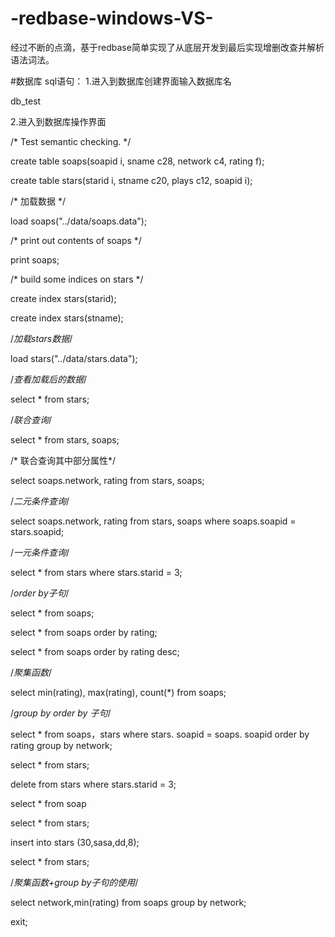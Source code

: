 # -redbase-windows-VS-
经过不断的点滴，基于redbase简单实现了从底层开发到最后实现增删改查并解析语法词法。

#数据库 sql语句：
1.进入到数据库创建界面输入数据库名

db_test

2.进入到数据库操作界面

/* Test semantic checking.  */


create table soaps(soapid  i, sname  c28, network  c4, rating  f);



create table stars(starid  i, stname  c20, plays  c12, soapid  i);



/* 加载数据 */

load soaps("../data/soaps.data");



/* print out contents of soaps */

print soaps;



/* build some indices on stars */

create index stars(starid);

create index stars(stname);



/*加载stars数据*/

load stars("../data/stars.data");



/*查看加载后的数据*/

select * from stars;

/*联合查询*/

select * from stars, soaps;

/* 联合查询其中部分属性*/

select soaps.network, rating from stars, soaps;

/*二元条件查询*/

select soaps.network, rating from stars, soaps where soaps.soapid = stars.soapid;

/*一元条件查询*/

select * from stars where stars.starid = 3;

/*order by子句*/

select * from soaps;

select * from soaps order by rating;

select * from soaps order by rating desc;

/*聚集函数*/

select min(rating), max(rating), count(*) from soaps;





/*group by order by 子句*/

select * from soaps，stars where stars. soapid = soaps. soapid order by rating group by network;





select * from stars;

delete from stars where stars.starid = 3;

select * from soap

select * from stars;

insert into stars (30,sasa,dd,8);

select * from stars;

/*聚集函数+group by子句的使用*/

select network,min(rating) from soaps group by network;





exit;
